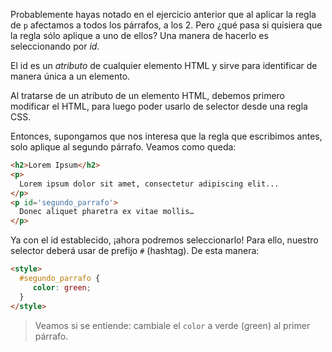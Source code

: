 Probablemente hayas notado en el ejercicio anterior que al aplicar la regla de `p` afectamos a todos los párrafos, a los 2. Pero ¿qué pasa si quisiera que la regla sólo aplique a uno de ellos? Una manera de hacerlo es seleccionando por _id_.

El id es un _atributo_ de cualquier elemento HTML y sirve para identificar de manera única a un elemento. 

Al tratarse de un atributo de un elemento HTML, debemos primero modificar el HTML, para luego poder usarlo de selector desde una regla CSS.

Entonces, supongamos que nos interesa que la regla que escribimos antes, solo aplique al segundo párrafo. Veamos como queda:

```html
<h2>Lorem Ipsum</h2>
<p>
  Lorem ipsum dolor sit amet, consectetur adipiscing elit... 
</p>
<p id='segundo_parrafo'>
  Donec aliquet pharetra ex vitae mollis…
</p>
```

Ya con el id establecido, ¡ahora podremos seleccionarlo!
Para ello, nuestro selector deberá usar de prefijo `#` (hashtag). De esta manera:

```html
<style>
  #segundo_parrafo {
     color: green;
  }
</style>
```

> Veamos si se entiende: cambiale el `color` a verde (green) al primer párrafo.